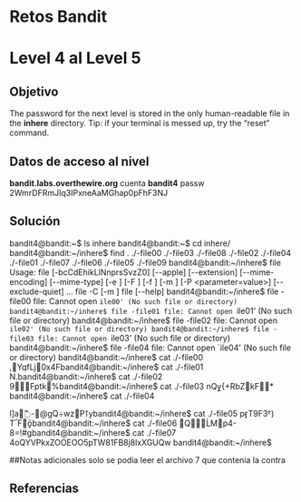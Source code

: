 # Retos Bandit 

# Level 4 al Level 5

## Objetivo 

The password for the next level is stored in the only human-readable file in the **inhere** directory. Tip: if your terminal is messed up, try the “reset” command.
## Datos de acceso al nivel 
**bandit.labs.overthewire.org**
cuenta
**bandit4**
passw
2WmrDFRmJIq3IPxneAaMGhap0pFhF3NJ

## Solución 
bandit4@bandit:~$ ls
inhere
bandit4@bandit:~$ cd inhere/
bandit4@bandit:~/inhere$ find
.
./-file00
./-file03
./-file08
./-file02
./-file04
./-file01
./-file07
./-file06
./-file05
./-file09
bandit4@bandit:~/inhere$ file
Usage: file [-bcCdEhikLlNnprsSvzZ0] [--apple] [--extension] [--mime-encoding]
            [--mime-type] [-e <testname>] [-F <separator>]  [-f <namefile>]
            [-m <magicfiles>] [-P <parameter=value>] [--exclude-quiet]
            <file> ...
       file -C [-m <magicfiles>]
       file [--help]
bandit4@bandit:~/inhere$ file -file00
file: Cannot open `ile00' (No such file or directory)
bandit4@bandit:~/inhere$ file -file01
file: Cannot open `ile01' (No such file or directory)
bandit4@bandit:~/inhere$ file -file02
file: Cannot open `ile02' (No such file or directory)
bandit4@bandit:~/inhere$ file -file03
file: Cannot open `ile03' (No such file or directory)
bandit4@bandit:~/inhere$ file -file04
file: Cannot open `ile04' (No such file or directory)
bandit4@bandit:~/inhere$ cat ./-file00
,YqfLj0x4Fbandit4@bandit:~/inhere$ cat ./-file01
N.bandit4@bandit:~/inhere$ cat ./-file02
9Fptk%bandit4@bandit:~/inhere$ cat ./-file03
nQy͍{+RbZkF* bandit4@bandit:~/inhere$ cat ./-file04

l]a߯-@gQ÷wzPߠybandit4@bandit:~/inhere$ cat ./-file05
pӻT9F3ˤ)
T՜Fǭbandit4@bandit:~/inhere$ cat ./-file06
QĹMp4-8=!#gbandit4@bandit:~/inhere$ cat ./-file07
4oQYVPkxZOOEOO5pTW81FB8j8lxXGUQw
bandit4@bandit:~/inhere$


##Notas adicionales
solo se podia leer el archivo 7 que contenia la contra

## Referencias 